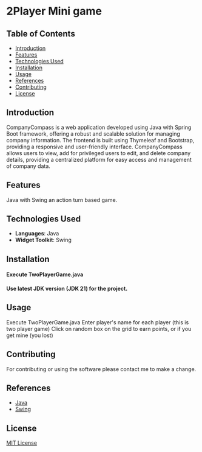 # 2Player Mini game
## Table of Contents
- [Introduction](#introduction)
- [Features](#features)
- [Technologies Used](#technologies-used)
- [Installation](#installation)
- [Usage](#usage)
- [References](#references)
- [Contributing](#contributing)
- [License](#license)

## Introduction
CompanyCompass is a web application developed using Java with Spring Boot framework, offering a robust and scalable solution for managing company information. The frontend is built using Thymeleaf and Bootstrap, providing a responsive and user-friendly interface. CompanyCompass allows users to view, add for privileged users to edit, and delete company details, providing a centralized platform for easy access and management of company data.

## Features
Java with Swing an action turn based game. 

## Technologies Used
- **Languages**: Java
- **Widget Toolkit**: Swing

## Installation
#### Execute TwoPlayerGame.java 
#### Use latest JDK version (JDK 21) for the project.

## Usage
Execute TwoPlayerGame.java 
Enter player's name for each player (this is two player game)
Click on random box on the grid to earn points, or if you get mine (you lost)

## Contributing
For contributing or using the software please contact me to make a change.

## References
* [Java](https://www.java.com/en/)
* [Swing](https://docs.oracle.com/javase/tutorial/uiswing/)

## License
[MIT License](https://www.mit.edu/~amini/LICENSE.md)